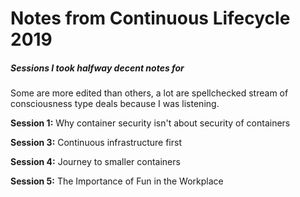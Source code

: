 # Notes from Continuous Lifecycle 2019
##### Sessions I took halfway decent notes for
Some are more edited than others, a lot are spellchecked stream of consciousness type deals because I was listening.

**Session 1:**
Why container security isn't about security of containers

**Session 3:**
Continuous infrastructure first

**Session 4:**
Journey to smaller containers

**Session 5:**
The Importance of Fun in the Workplace

